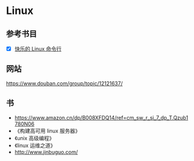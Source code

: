 # Linux

## 参考书目

-   [x] [快乐的 Linux 命令行](https://github.com/billie66/TLCL)

## 网站

https://www.douban.com/group/topic/12121637/

## 书

-   https://www.amazon.cn/dp/B008XFDQ14/ref=cm_sw_r_si_7_dp_T.Qzub1780N06
-   《构建高可用 linux 服务器》
-   《unix 高级编程》
-   《linux 运维之道》
-   http://www.jinbuguo.com/
